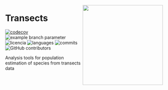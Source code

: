 <a href="https://www.islas.org.mx/"><img src="https://www.islas.org.mx/img/logo.svg" align="right" width="256" /></a>
# Transects
[![codecov](https://codecov.io/gh/IslasGECI/population_trend/graph/badge.svg?token=wyxnwZypMA)](https://codecov.io/gh/IslasGECI/transects)
![example branch
parameter](https://github.com/IslasGECI/transects/actions/workflows/develop.yml/badge.svg)
![licencia](https://img.shields.io/github/license/IslasGECI/transects)
![languages](https://img.shields.io/github/languages/top/IslasGECI/transects)
![commits](https://img.shields.io/github/commit-activity/y/IslasGECI/transects)
![GitHub contributors](https://img.shields.io/github/contributors/IslasGECI/transects)

Analysis tools for population estimation of species from transects data
